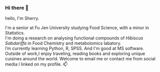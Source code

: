 ### Hi there 👋
hello, I'm Sherry.     

I'm a senior at Fu Jen University studying Food Science, with a minor in Statistics.      
I'm doing a research on analysing functional compounds of _Hibiscus Sabdariffa_ in Food Chemistry and metabolomics labatory.   
I’m currently learning Python, R, SPSS. And I'm good at MS software.    
Outside of work,I enjoy traveling, reading books and exploring unique cuisines around the world.
Welcome to email me or contact me from social media I linked on my profile. 📫 

